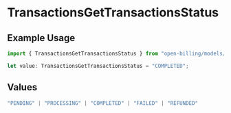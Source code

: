 # TransactionsGetTransactionsStatus

## Example Usage

```typescript
import { TransactionsGetTransactionsStatus } from "open-billing/models/operations";

let value: TransactionsGetTransactionsStatus = "COMPLETED";
```

## Values

```typescript
"PENDING" | "PROCESSING" | "COMPLETED" | "FAILED" | "REFUNDED"
```